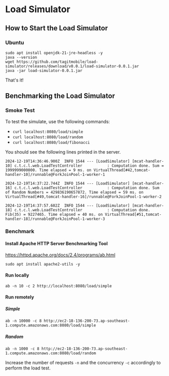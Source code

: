 # Load Simulator


## How to Start the Load Simulator

### Ubuntu

```
sudo apt install openjdk-21-jre-headless -y
java --version
wget https://github.com/tagitmobile/load-simulator/releases/download/v0.0.1/load-simulator-0.0.1.jar
java -jar load-simulator-0.0.1.jar
```

That's it!

## Benchmarking the Load Simulator

### Smoke Test 

To test the simulate, use the following commands:

- `curl localhost:8080/load/simple`
- `curl localhost:8080/load/random`
- `curl localhost:8080/load/fibonacci`

You should see the following lines printed in the server.

```
2024-12-19T14:36:46.900Z  INFO 1544 --- [LoadSimulator] [mcat-handler-10] c.t.c.l.web.LoadTestController           : Computation done. Sum = 1999999000000. Time elapsed = 9 ms. on VirtualThread[#42,tomcat-handler-10]/runnable@ForkJoinPool-1-worker-1

2024-12-19T14:37:22.744Z  INFO 1544 --- [LoadSimulator] [mcat-handler-16] c.t.c.l.web.LoadTestController           : Computation done. Sum of Random Numbers = 429836190657872. Time elapsed = 59 ms. on VirtualThread[#49,tomcat-handler-16]/runnable@ForkJoinPool-1-worker-2

2024-12-19T14:37:57.602Z  INFO 1544 --- [LoadSimulator] [mcat-handler-18] c.t.c.l.web.LoadTestController           : Computation done. Fib(35) = 9227465. Time elapsed = 40 ms. on VirtualThread[#51,tomcat-handler-18]/runnable@ForkJoinPool-1-worker-3
```

### Benchmark

#### Install Apache HTTP Server Benchmarking Tool

https://httpd.apache.org/docs/2.4/programs/ab.html

```
sudo apt install apache2-utils -y
```

#### Run locally

```
ab -n 10 -c 2 http://localhost:8080/load/simple
```

#### Run remotely

##### Simple

```
ab -n 10000 -c 8 http://ec2-18-136-200-73.ap-southeast-1.compute.amazonaws.com:8080/load/simple
```

##### Random

```
ab -n 1000 -c 8 http://ec2-18-136-200-73.ap-southeast-1.compute.amazonaws.com:8080/load/random
```

Increase the number of requests `-n` and the concurrency `-c` accordingly to perform the load test.
